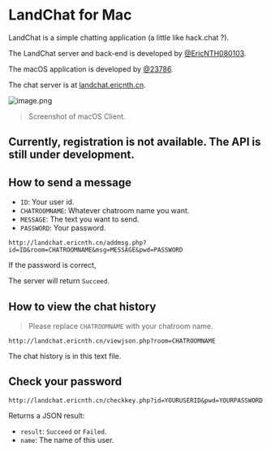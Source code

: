 #  LandChat for Mac

LandChat is a simple chatting application (a little like hack.chat ?).

The LandChat server and back-end is developed by [@EricNTH080103](https://github.com/ericnth080103).

The macOS application is developed by [@23786](https://github.com/23786).

The chat server is at [landchat.ericnth.cn](http://landchat.ericnth.cn/).

![image.png](https://i.loli.net/2020/09/13/Ec1fkbynUlMwK4H.png)
> Screenshot of macOS Client.

## Currently, registration is not available. The API is still under development.

## How to send a message

-  `ID`: Your user id.
- `CHATROOMNAME`: Whatever chatroom name you want.
- `MESSAGE`: The text you want to send.
- `PASSWORD`: Your password.

```text
http://landchat.ericnth.cn/addmsg.php?id=ID&room=CHATROOMNAME&msg=MESSAGE&pwd=PASSWORD
```

If the password is correct, 

The server will return `Succeed`.

## How to view the chat history

> Please replace `CHATROOMNAME` with your chatroom name.

```text
http://landchat.ericnth.cn/viewjson.php?room=CHATROOMNAME
```
The chat history is in this text file.

## Check your password

```text
http://landchat.ericnth.cn/checkkey.php?id=YOURUSERID&pwd=YOURPASSWORD
````
Returns a JSON result:
- `result`: `Succeed` or `Failed`.
- `name`: The name of this user.
